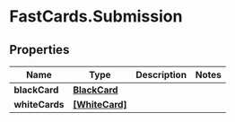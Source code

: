 # FastCards.Submission

## Properties

Name | Type | Description | Notes
------------ | ------------- | ------------- | -------------
**blackCard** | [**BlackCard**](BlackCard.md) |  | 
**whiteCards** | [**[WhiteCard]**](WhiteCard.md) |  | 


